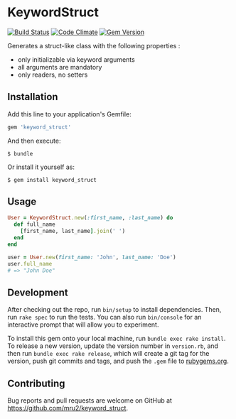 # KeywordStruct

[![Build Status](https://travis-ci.org/mru2/keyword_struct.svg?branch=master)](https://travis-ci.org/mru2/keyword_struct)
[![Code Climate](https://codeclimate.com/github/mru2/keyword_struct/badges/gpa.svg)](https://codeclimate.com/github/mru2/keyword_struct)
[![Gem Version](https://badge.fury.io/rb/keyword_struct.svg)](https://badge.fury.io/rb/keyword_struct)

Generates a struct-like class with the following properties :
- only initializable via keyword arguments
- all arguments are mandatory
- only readers, no setters

## Installation

Add this line to your application's Gemfile:

```ruby
gem 'keyword_struct'
```

And then execute:

    $ bundle

Or install it yourself as:

    $ gem install keyword_struct

## Usage

```ruby
User = KeywordStruct.new(:first_name, :last_name) do
  def full_name
    [first_name, last_name].join(' ')
  end
end

user = User.new(first_name: 'John', last_name: 'Doe')
user.full_name
# => "John Doe"
```

## Development

After checking out the repo, run `bin/setup` to install dependencies. Then, run `rake spec` to run the tests. You can also run `bin/console` for an interactive prompt that will allow you to experiment.

To install this gem onto your local machine, run `bundle exec rake install`. To release a new version, update the version number in `version.rb`, and then run `bundle exec rake release`, which will create a git tag for the version, push git commits and tags, and push the `.gem` file to [rubygems.org](https://rubygems.org).

## Contributing

Bug reports and pull requests are welcome on GitHub at https://github.com/mru2/keyword_struct.

